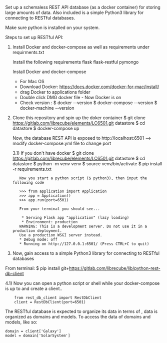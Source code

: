 Set up a schemaless REST API database (as a docker container) for storing large amounts of data.
Also included is a simple Python3 library for connecting to RESTful databases.

Make sure python is installed on your system. 

Steps to set up RESTful API:

1) Install Docker and docker-compose as well as requirements under requirments.txt
    
    Install the following requirements
      flask
	    flask-restful
	    pymongo
      
    Install Docker and docker-compose                    
    - For Mac OS
    - Download Docker: https://docs.docker.com/docker-for-mac/install/
    - drag Docker to applications folder
    - Double click DMG docker file - Now Docker is on 
    - Check version : $ docker --version
                      $ docker-compose --version
                      $ docker-machine --version
                      
3) Clone this repository and spin up the doker container 
    $ git clone https://gitlab.com/librecube/elements/LC6501.git datastore
    $ cd datastore
    $ docker-compose up 
    
    Now, the database REST API is exposed to http://localhost:6501
    --> modify docker-compose.yml file to change port
    
    3.1) If you don't have docker
          $ git clone https://gitlab.com/librecube/elements/LC6501.git datastore
          $ cd datastore
          $ python -m venv venv
          $ source venv/bin/activate
          $ pip install -r requirements.txt
          
          Now you start a python script ($ python3), then input the following code
    
          >>> from application import Application
          >>> app = Application()
          >>> app.run(port=6501)
          
          From your terminal you should see...
          
           * Serving Flask app "application" (lazy loading)
           * Environment: production
          WARNING: This is a development server. Do not use it in a production deployment.
          Use a production WSGI server instead.
          * Debug mode: off
          * Running on http://127.0.0.1:6501/ (Press CTRL+C to quit)

4) Now, gain access to a simple Python3 library for connecting to RESTful databases

  From terminal:
  $ pip install git+https://gitlab.com/librecube/lib/python-rest-db-client
  
  
  4.1) Now you can open a python script or shell while your docker-compose is up to and create a client..
      
        from rest_db_client import RestDbClient
        client = RestDbClient(port=6501)
        
The RESTful database is expected to organize its data in terms of , data is
organized as domains and models. To access the data of domains and models,
like so:

    domain = client['Galaxy']
    model = domain['SolarSystem']

      
      


    

